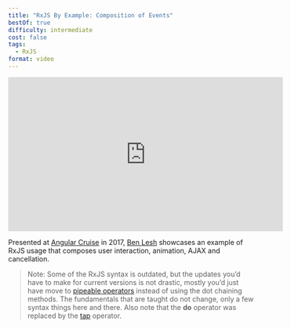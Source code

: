 ```yaml
---
title: "RxJS By Example: Composition of Events"
bestOf: true
difficulty: intermediate
cost: false
tags:
  - RxJS
format: video
---
```

<iframe width="560" height="315" src="https://www.youtube.com/embed/K7AvXUNB2X8" frameborder="0" allow="accelerometer; autoplay; encrypted-media; gyroscope; picture-in-picture" allowfullscreen></iframe>

Presented at [Angular Cruise](https://ngcruise.com/#/) in 2017, [Ben Lesh](https://twitter.com/BenLesh) showcases an example of RxJS usage that composes user interaction, animation, AJAX and cancellation.

> Note: Some of the RxJS syntax is outdated, but the updates you’d have to make for current versions is not drastic, mostly you’d just have move to [pipeable operators](https://rxjs.dev/guide/v6/pipeable-operators) instead of using the dot chaining methods. The fundamentals that are taught do not change, only a few syntax things here and there. Also note that the **do** operator was replaced by the [tap](https://rxjs.dev/api/operators/tap) operator.